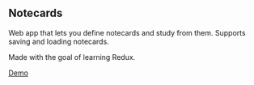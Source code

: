 ## Notecards 

Web app that lets you define notecards and study from them. Supports saving and loading notecards. 

Made with the goal of learning Redux.

[Demo](https://turtles.github.io/notecards/)
